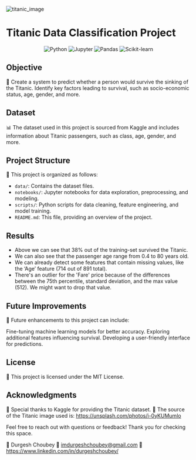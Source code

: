 
![titanic_image](https://github.com/choubeyyy/Titanic-Classification-Project/assets/98067457/b659267c-4ff5-4e20-b550-430307a2a190)

# Titanic Data Classification Project

<div align="center">
  
![Python](https://img.shields.io/badge/Python-3.8%2B-blue)
![Jupyter](https://img.shields.io/badge/Jupyter-Notebook-orange)
![Pandas](https://img.shields.io/badge/Pandas-1.2.4-brightgreen)
![Scikit-learn](https://img.shields.io/badge/scikit--learn-0.24.2-yellowgreen)
  
</div>

## Objective

🚢 Create a system to predict whether a person would survive the sinking of the Titanic. Identify key factors leading to survival, such as socio-economic status, age, gender, and more.

## Dataset

📊 The dataset used in this project is sourced from Kaggle and includes information about Titanic passengers, such as class, age, gender, and more.

## Project Structure

📂 This project is organized as follows:

- `data/`: Contains the dataset files.
- `notebooks/`: Jupyter notebooks for data exploration, preprocessing, and modeling.
- `scripts/`: Python scripts for data cleaning, feature engineering, and model training.
- `README.md`: This file, providing an overview of the project.

## Results
- Above we can see that 38% out of the training-set survived the Titanic.
- We can also see that the passenger age range from 0.4 to 80 years old.
- We can already detect some features that contain missing values, like the ‘Age’ feature (714 out of 891 total).
- There's an outlier for the 'Fare' price because of the differences between the 75th percentile, standard deviation,     and the max value (512). We might want to drop that value.

## Future Improvements
🔮 Future enhancements to this project can include:

Fine-tuning machine learning models for better accuracy.
Exploring additional features influencing survival.
Developing a user-friendly interface for predictions.

## License
📜 This project is licensed under the MIT License. 

## Acknowledgments
🙏 Special thanks to Kaggle for providing the Titanic dataset.
🙏 The source of the Titanic image used is: https://unsplash.com/photos/i-0yKUMumlo

Feel free to reach out with questions or feedback!
Thank you for checking this space.

👤 Durgesh Choubey 
📧 imdurgeshchoubey@gmail.com
💼 https://www.linkedin.com/in/durgeshchoubey/
